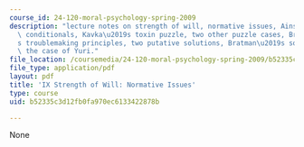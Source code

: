 ```yaml
---
course_id: 24-120-moral-psychology-spring-2009
description: "lecture notes on strength of will, normative issues, Ainslie\u2019s\
  \ conditionals, Kavka\u2019s toxin puzzle, two other puzzle cases, Bratman\u2019\
  s troublemaking principles, two putative solutions, Bratman\u2019s solution, and\
  \ the case of Yuri."
file_location: /coursemedia/24-120-moral-psychology-spring-2009/b52335c3d12fb0fa970ec6133422878b_MIT24_120s09_lec09.pdf
file_type: application/pdf
layout: pdf
title: 'IX Strength of Will: Normative Issues'
type: course
uid: b52335c3d12fb0fa970ec6133422878b

---
```

None